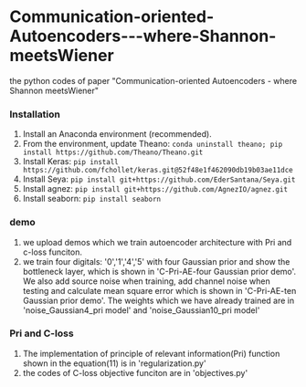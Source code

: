 # Communication-oriented-Autoencoders---where-Shannon-meetsWiener
the python codes of paper "Communication-oriented Autoencoders - where Shannon meetsWiener"


### Installation
1. Install an Anaconda environment (recommended).
2. From the environment, update Theano: `conda uninstall theano; pip install https://github.com/Theano/Theano.git`
3. Install Keras: `pip install https://github.com/fchollet/keras.git@52f48e1f462090db19b03ae11dce`
4. Install Seya: `pip install git+https://github.com/EderSantana/Seya.git`
5. Install agnez: `pip install git+https://github.com/AgnezIO/agnez.git`
6. Install seaborn: `pip install seaborn`

### demo
1. we upload demos which we train autoencoder architecture with Pri and c-loss funciton. 
2. we train four digitals: '0','1','4','5' with four Gaussian prior and show the bottleneck layer, which is shown in 'C-Pri-AE-four    Gaussian prior demo'. We also add source noise when training, add channel noise when testing and calculate mean square error which is shown in 'C-Pri-AE-ten Gaussian prior demo'. The weights which we have already trained are in 'noise_Gaussian4_pri model' and 'noise_Gaussian10_pri model'

### Pri and C-loss
1. The implementation of principle of relevant information(Pri) function shown in the equation(11) is in 'regularization.py'
2. the codes of C-loss objective funciton are in 'objectives.py'
